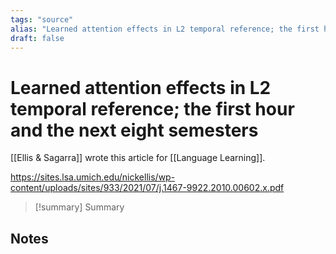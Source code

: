 ```yaml
---
tags: "source"
alias: "Learned attention effects in L2 temporal reference; the first hour and the next eight semesters"
draft: false
---
```

# Learned attention effects in L2 temporal reference; the first hour and the next eight semesters
[[Ellis & Sagarra]] wrote this article for [[Language Learning]].

https://sites.lsa.umich.edu/nickellis/wp-content/uploads/sites/933/2021/07/j.1467-9922.2010.00602.x.pdf

> [!summary] Summary
## Notes